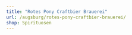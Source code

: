 ```yaml
---
title: "Rotes Pony Craftbier Brauerei"
url: /augsburg/rotes-pony-craftbier-brauerei/
shop: Spirituosen
---
```

